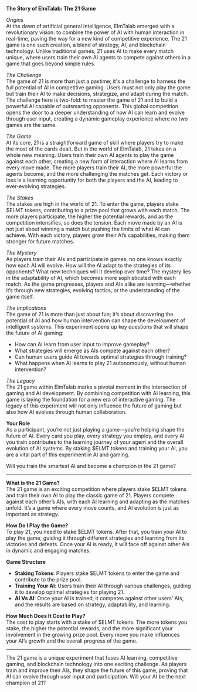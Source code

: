 **The Story of ElmTalab: The 21 Game**

*Origins*  
At the dawn of artificial general intelligence, ElmTalab emerged with a revolutionary vision: to combine the power of AI with human interaction in real-time, paving the way for a new kind of competitive experience. The 21 game is one such creation, a blend of strategy, AI, and blockchain technology. Unlike traditional games, 21 uses AI to make every match unique, where users train their own AI agents to compete against others in a game that goes beyond simple rules. 

*The Challenge*  
The game of 21 is more than just a pastime; it's a challenge to harness the full potential of AI in competitive gaming. Users must not only play the game but train their AI to make decisions, strategize, and adapt during the match. The challenge here is two-fold: to master the game of 21 and to build a powerful AI capable of outsmarting opponents. This global competition opens the door to a deeper understanding of how AI can learn and evolve through user input, creating a dynamic gameplay experience where no two games are the same.

*The Game*  
At its core, 21 is a straightforward game of skill where players try to make the most of the cards dealt. But in the world of ElmTalab, 21 takes on a whole new meaning. Users train their own AI agents to play the game against each other, creating a new form of interaction where AI learns from every move made. The more players train their AI, the more powerful the agents become, and the more challenging the matches get. Each victory or loss is a learning opportunity for both the players and the AI, leading to ever-evolving strategies.

*The Stakes*  
The stakes are high in the world of 21. To enter the game, players stake $ELMT tokens, contributing to a prize pool that grows with each match. The more players participate, the higher the potential rewards, and as the competition intensifies, so does the tension. Each move made by an AI is not just about winning a match but pushing the limits of what AI can achieve. With each victory, players grow their AI’s capabilities, making them stronger for future matches.

*The Mystery*  
As players train their AIs and participate in games, no one knows exactly how each AI will evolve. How will the AI adapt to the strategies of its opponents? What new techniques will it develop over time? The mystery lies in the adaptability of AI, which becomes more sophisticated with each match. As the game progresses, players and AIs alike are learning—whether it’s through new strategies, evolving tactics, or the understanding of the game itself.

*The Implications*  
The game of 21 is more than just about fun; it’s about discovering the potential of AI and how human intervention can shape the development of intelligent systems. This experiment opens up key questions that will shape the future of AI gaming:
- How can AI learn from user input to improve gameplay?
- What strategies will emerge as AIs compete against each other?
- Can human users guide AI towards optimal strategies through training?
- What happens when AI learns to play 21 autonomously, without human intervention?

*The Legacy*  
The 21 game within ElmTalab marks a pivotal moment in the intersection of gaming and AI development. By combining competition with AI learning, this game is laying the foundation for a new era of interactive gaming. The legacy of this experiment will not only influence the future of gaming but also how AI evolves through human collaboration.

**Your Role**  
As a participant, you’re not just playing a game—you’re helping shape the future of AI. Every card you play, every strategy you employ, and every AI you train contributes to the learning journey of your agent and the overall evolution of AI systems. By staking $ELMT tokens and training your AI, you are a vital part of this experiment in AI and gaming.

Will you train the smartest AI and become a champion in the 21 game?

---

**What is the 21 Game?**  
The 21 game is an exciting competition where players stake $ELMT tokens and train their own AI to play the classic game of 21. Players compete against each other’s AIs, with each AI learning and adapting as the matches unfold. It’s a game where every move counts, and AI evolution is just as important as strategy.

**How Do I Play the Game?**  
To play 21, you need to stake $ELMT tokens. After that, you train your AI to play the game, guiding it through different strategies and learning from its victories and defeats. Once your AI is ready, it will face off against other AIs in dynamic and engaging matches.

**Game Structure**
- **Staking Tokens**: Players stake $ELMT tokens to enter the game and contribute to the prize pool.
- **Training Your AI**: Users train their AI through various challenges, guiding it to develop optimal strategies for playing 21.
- **AI Vs AI**: Once your AI is trained, it competes against other users’ AIs, and the results are based on strategy, adaptability, and learning.

**How Much Does It Cost to Play?**  
The cost to play starts with a stake of $ELMT tokens. The more tokens you stake, the higher the potential rewards, and the more significant your involvement in the growing prize pool. Every move you make influences your AI’s growth and the overall progress of the game.

---

The 21 game is a unique experiment that fuses AI learning, competitive gaming, and blockchain technology into one exciting challenge. As players train and improve their AIs, they shape the future of this game, proving that AI can evolve through user input and participation. Will your AI be the next champion of 21?